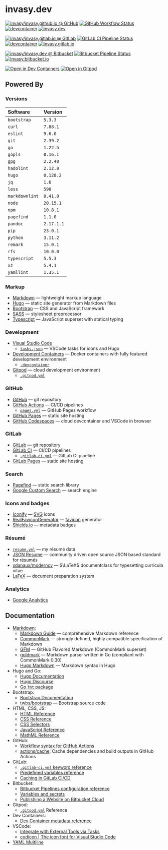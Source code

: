 # invasy.dev

[![invasy/invasy.github.io @ GitHub][github-repo-badge]][github-repo]
[![GitHub Workflow Status][github-wf-badge]][github-wf]
[![devcontainer][github-devcontainer-badge]][github-devcontainer]
[![invasy.dev][github-pages-badge]][github-pages]

[![invasy/invasy.gitlab.io @ GitLab][gitlab-repo-badge]][gitlab-repo]
[![GitLab CI Pipeline Status][gitlab-ci-badge]][gitlab-ci]
[![devcontainer][gitlab-devcontainer-badge]][gitlab-devcontainer]
[![invasy.gitlab.io][gitlab-pages-badge]][gitlab-pages]

[![invasy/invasy.dev @ Bitbucket][bitbucket-repo-badge]][bitbucket-repo]
[![Bitbucket Pipeline Status][bitbucket-pipelines-badge]][bitbucket-pipelines]
[![invasy.bitbucket.io][bitbucket-pages-badge]][bitbucket-pages]

[![Open in Dev Containers][devcontainers-badge]][devcontainers]
[![Open in Gitpod][gitpod-badge]][gitpod]

[github-repo]: https://github.com/invasy/invasy.github.io "invasy/invasy.github.io @ GitHub"
[github-repo-badge]: https://img.shields.io/badge/GitHub-invasy/invasy.github.io-blue?logo=github
[github-wf]: https://github.com/invasy/invasy.github.io/actions "GitHub Workflow Status"
[github-wf-badge]: https://img.shields.io/github/actions/workflow/status/invasy/invasy.github.io/pages.yml?branch=master&logo=github&label=Build%20Pages "GitHub Workflow Status"
[github-devcontainer]: https://github.com/invasy/invasy.github.io/pkgs/container/invasy.github.io "devcontainer"
[github-devcontainer-badge]: https://img.shields.io/badge/ghcr.io-Devcontainer-darkmagenta?logo=github
[github-pages]: https://invasy.dev/ "invasy.dev"
[github-pages-badge]: https://img.shields.io/badge/Visit-invasy.dev-800020

[gitlab-repo]: https://gitlab.com/invasy/invasy.gitlab.io "invasy/invasy.gitlab.io @ GitLab"
[gitlab-repo-badge]: https://img.shields.io/badge/GitLab-invasy/invasy.gitlab.io-blue?logo=gitlab
[gitlab-ci]: https://gitlab.com/invasy/invasy.gitlab.io/-/pipelines/latest "GitLab CI Pipeline Status"
[gitlab-ci-badge]: https://img.shields.io/gitlab/pipeline-status/invasy/invasy.gitlab.io?branch=master&logo=gitlab&label=Build%20Pages "GitLab CI Pipeline Status"
[gitlab-devcontainer]: https://gitlab.com/invasy/invasy.gitlab.io/container_registry "devcontainer"
[gitlab-devcontainer-badge]: https://img.shields.io/badge/registry-Devcontainer-darkmagenta?logo=gitlab
[gitlab-pages]: https://invasy.gitlab.io/ "invasy.gitlab.io"
[gitlab-pages-badge]: https://img.shields.io/badge/Visit-invasy.gitlab.io-800020

[bitbucket-repo]: https://bitbucket.org/invasy/invasy.dev/ "invasy/invasy.dev @ Bitbucket"
[bitbucket-repo-badge]: https://img.shields.io/badge/Bitbucket-invasy/invasy.dev-blue?logo=bitbucket
[bitbucket-pipelines]: https://bitbucket.org/invasy/invasy.dev/pipelines "Bitbucket Pipeline Status"
[bitbucket-pipelines-badge]: https://img.shields.io/bitbucket/pipelines/invasy/invasy.dev/master?logo=bitbucket&label=Build%20Pages "Bitbucket Pipeline Status"
[bitbucket-pages]: https://invasy.bitbucket.io/ "invasy.bitbucket.io"
[bitbucket-pages-badge]: https://img.shields.io/badge/Visit-invasy.bitbucket.io-800020

[devcontainers]: https://vscode.dev/redirect?url=vscode://ms-vscode-remote.remote-containers/cloneInVolume?url=https://github.com/invasy/invasy.github.io "Open in Dev Containers"
[devcontainers-badge]: https://img.shields.io/badge/Dev%20Containers-open-blue?logo=visualstudiocode "Open in Dev Containers"

[gitpod]: https://gitpod.io/#https://github.com/invasy/invasy.github.io "Open in Gitpod"
[gitpod-badge]: https://img.shields.io/badge/Gitpod-open-blue?logo=gitpod "Open in Gitpod"

## Powered By

### Versions

| Software       | Version      |
|:---------------|:-------------|
| `bootstrap`    | `5.3.3`      |
| `curl`         | `7.88.1`     |
| `eslint`       | `9.6.0`      |
| `git`          | `2.39.2`     |
| `go`           | `1.22.5`     |
| `gopls`        | `0.16.1`     |
| `gpg`          | `2.2.40`     |
| `hadolint`     | `2.12.0`     |
| `hugo`         | `0.128.2`    |
| `jq`           | `1.6`        |
| `less`         | `590`        |
| `markdownlint` | `0.41.0`     |
| `node`         | `20.15.1`    |
| `npm`          | `10.8.1`     |
| `pagefind`     | `1.1.0`      |
| `pandoc`       | `2.17.1.1`   |
| `pip`          | `23.0.1`     |
| `python`       | `3.11.2`     |
| `remark`       | `15.0.1`     |
| `rfs`          | `10.0.0`     |
| `typescript`   | `5.5.3`      |
| `xz`           | `5.4.1`      |
| `yamllint`     | `1.35.1`     |

### Markup

- [Markdown] — lightweight markup language
- [Hugo](https://gohugo.io/ "Hugo") — static site generator from Markdown files
- [Bootstrap](https://getbootstrap.com/ "Bootstrap") — CSS and JavaScript framework
- [SASS](https://sass-lang.com/ "SASS") — stylesheet preprocessor
- [Typescript](https://www.typescriptlang.org/ "Typescript") — JavaScript superset with statical typing

### Development

- [Visual Studio Code](https://code.visualstudio.com/ "Visual Studio Code")
    - [`tasks.json`](.vscode/tasks.json) — VSCode tasks for icons and Hugo
- [Development Containers][devc] — Docker containers with fully featured development environment
    - [`.devcontainer`](.devcontainer)
- [Gitpod](https://www.gitpod.io/ "Gitpod") — cloud development environment
    - [`.gitpod.yml`](.gitpod.yml)

### GitHub

- [GitHub](https://github.com/ "GitHub") — git repository
- [GitHub Actions](https://github.com/features/actions "GitHub Actions") — CI/CD pipelines
    - [`pages.yml`](.github/workflows/pages.yml "GitHub Pages Workflow") — GitHub Pages workflow
- [GitHub Pages](https://pages.github.com/ "GitHub Pages") — static site hosting
- [GitHub Codespaces](https://github.com/features/codespaces "GitHub Codespaces") — cloud devcontainer and VSCode in browser

### GitLab

- [GitLab](https://gitlab.com/ "GitLab") — git repository
- [GitLab CI](https://docs.gitlab.com/ee/ci/ "GitLab CI/CD") — CI/CD pipelines
    - [`.gitlab-ci.yml`](.gitlab-ci.yml "GitLab CI") — GitLab CI pipeline
- [GitLab Pages](https://docs.gitlab.com/ee/user/project/pages/ "GitLab Pages") — static site hosting

### Search

- [Pagefind](https://pagefind.app/ "Pagefind") — static search library
- [Google Custom Search](https://programmablesearchengine.google.com/ "Programmable Search Engine") — search engine

### Icons and badges

- [Iconify](https://icon-sets.iconify.design/ "Iconify") — [SVG] icons
- [RealFaviconGenerator](https://realfavicongenerator.net/ "RealFaviconGenerator") — [favicon] generator
- [Shields.io](https://shields.io/ "Shields.io") — metadata badges

### Résumé

- [`resume.yml`](data/resume.yml "resume.yml") — my résumé data
- [JSON Resume](https://jsonresume.org/) — community driven open source JSON based standard for résumés
- [xdanaux/moderncv][moderncv] — $\LaTeX$ documentclass for typesetting curricula vitae
- [LaTeX] — document preparation system

### Analytics

- [Google Analytics](https://analytics.google.com/analytics/web/)

[SVG]: https://en.wikipedia.org/wiki/SVG "SVG — Wikipedia"
[favicon]: https://en.wikipedia.org/wiki/Favicon "Favicon — Wikipedia"
[LaTeX]: https://www.latex-project.org/ "LaTeX"

## Documentation

- [Markdown]:
    - [Markdown Guide](https://www.markdownguide.org/ "Markdown Guide") — comprehensive Markdown reference
    - [CommonMark](https://commonmark.org/ "CommonMark") — strongly defined, highly compatible specification of Markdown
    - [GFM](https://github.github.com/gfm/ "GitHub Flavored Markdown") — GitHub Flavored Markdown (CommonMark superset)
    - [goldmark] — Markdown parser written in Go (compliant with CommonMark 0.30)
    - [Hugo Markdown](https://www.markdownguide.org/tools/hugo/ "Hugo Markdown") — Markdown syntax in Hugo
- Hugo and Go:
    - [Hugo Documentation](https://gohugo.io/documentation/ "Hugo Documentation")
    - [Hugo Discourse](https://discourse.gohugo.io/ "Hugo Discourse")
    - [Go `fmt` package](https://pkg.go.dev/fmt "Go fmt package")
- Bootstrap:
    - [Bootstrap Documentation](https://getbootstrap.com/docs/5.3/getting-started/introduction/ "Bootstrap Documentation")
    - [twbs/bootstrap](https://github.com/twbs/bootstrap "twbs/bootstrap — GitHub") — Bootstrap source code
- HTML, CSS, JS:
    - [HTML Reference](https://developer.mozilla.org/en-US/docs/Web/HTML "HTML Reference — MDN")
    - [CSS Reference](https://developer.mozilla.org/en-US/docs/Web/CSS "CSS Reference — MDN")
    - [CSS Selectors](https://www.w3schools.com/cssref/css_selectors.php "CSS Selectors")
    - [JavaScript Reference](https://developer.mozilla.org/en-US/docs/Web/JavaScript "JavaScript Reference — MDN")
    - [MathML Reference](https://developer.mozilla.org/en-US/docs/Web/MathML "MathML Reference — MDN")
- GitHub:
    - [Workflow syntax for GitHub Actions](https://docs.github.com/en/actions/using-workflows/workflow-syntax-for-github-actions "Workflow syntax for GitHub Actions")
    - [actions/cache][cache]: Cache dependencies and build outputs in GitHub Actions
- GitLab:
    - [`.gitlab-ci.yml` keyword reference](https://docs.gitlab.com/ee/ci/yaml/ ".gitlab-ci.yml keyword reference")
    - [Predefined variables reference](https://docs.gitlab.com/ee/ci/variables/predefined_variables.html "Predefined variables reference")
    - [Caching in GitLab CI/CD](https://docs.gitlab.com/ee/ci/caching/ "Caching in GitLab CI/CD")
- Bitbucket:
    - [Bitbucket Pipelines configuration reference](https://support.atlassian.com/bitbucket-cloud/docs/bitbucket-pipelines-configuration-reference/ "Bitbucket Pipelines configuration reference")
    - [Variables and secrets](https://support.atlassian.com/bitbucket-cloud/docs/variables-and-secrets/)
    - [Publishing a Website on Bitbucket Cloud](https://support.atlassian.com/bitbucket-cloud/docs/publishing-a-website-on-bitbucket-cloud/ "Publishing a Website on Bitbucket Cloud")
- Gitpod:
    - [`.gitpod.yml`](https://www.gitpod.io/docs/references/gitpod-yml ".gitpod.yml") Reference
- Dev Containers:
    - [Dev Container metadata reference](https://containers.dev/implementors/json_reference/ "Dev Container metadata reference")
- VSCode:
    - [Integrate with External Tools via Tasks](https://code.visualstudio.com/docs/editor/tasks "Integrate with External Tools via Tasks")
    - [codicon | The icon font for Visual Studio Code](https://microsoft.github.io/vscode-codicons/dist/codicon.html "codicon | The icon font for Visual Studio Code")
- [YAML Multiline](https://yaml-multiline.info/ "YAML Multiline")

[devc]: https://containers.dev/ "Development Containers"
[Markdown]: https://daringfireball.net/projects/markdown/syntax "Markdown"
[goldmark]: https://github.com/yuin/goldmark/ "goldmark"
[moderncv]: https://github.com/xdanaux/moderncv "xdanaux/moderncv — GitHub"
[cache]: https://github.com/actions/cache "actions/cache — GitHub"
